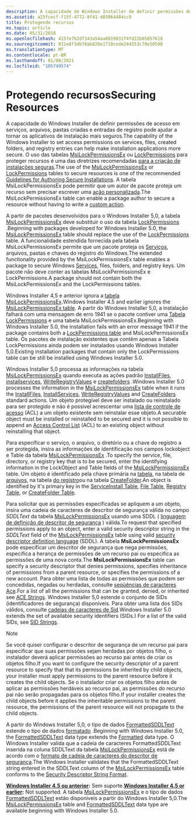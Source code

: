 ```yaml
---
description: A capacidade do Windows Installer de definir permissões de acesso em serviços, arquivos, pastas criadas e entradas de registro pode ajudar a tornar os aplicativos de instalação mais seguros.
ms.assetid: a25fcecf-f15f-4772-8f41-d03864484cc9
title: Protegendo recursos
ms.topic: article
ms.date: 05/31/2018
ms.openlocfilehash: 415fe7b2df343a54aa0819031f4fd22b05857618
ms.sourcegitcommit: 831e8f3db78ab820e1710cede244553c70e50500
ms.translationtype: MT
ms.contentlocale: pt-BR
ms.lasthandoff: 01/08/2021
ms.locfileid: "105749574"
---
```

# <a name="securing-resources"></a><span data-ttu-id="68c5c-103">Protegendo recursos</span><span class="sxs-lookup"><span data-stu-id="68c5c-103">Securing Resources</span></span>

<span data-ttu-id="68c5c-104">A capacidade do Windows Installer de definir permissões de acesso em serviços, arquivos, pastas criadas e entradas de registro pode ajudar a tornar os aplicativos de instalação mais seguros.</span><span class="sxs-lookup"><span data-stu-id="68c5c-104">The capability of the Windows Installer to set access permissions on services, files, created folders, and registry entries can help make installation applications more secure.</span></span> <span data-ttu-id="68c5c-105">O uso das tabelas [MsiLockPermissionsEx](msilockpermissionsex-table.md) ou [LockPermissions](lockpermissions-table.md) para proteger recursos é uma das diretrizes recomendadas [para a criação de instalações seguras](guidelines-for-authoring-secure-installations.md).</span><span class="sxs-lookup"><span data-stu-id="68c5c-105">The use of the [MsiLockPermissionsEx](msilockpermissionsex-table.md) or [LockPermissions](lockpermissions-table.md) tables to secure resources is one of the recommended [Guidelines for Authoring Secure Installations](guidelines-for-authoring-secure-installations.md).</span></span> <span data-ttu-id="68c5c-106">A tabela MsiLockPermissionsEx pode permitir que um autor de pacote proteja um recurso sem precisar escrever uma [ação personalizada](custom-actions.md).</span><span class="sxs-lookup"><span data-stu-id="68c5c-106">The MsiLockPermissionsEx table can enable a package author to secure a resource without having to write a [custom action](custom-actions.md).</span></span>

<span data-ttu-id="68c5c-107">A partir de pacotes desenvolvidos para o Windows Installer 5,0, a tabela [MsiLockPermissionsEx](msilockpermissionsex-table.md) deve substituir o uso da tabela [LockPermissions](lockpermissions-table.md) .</span><span class="sxs-lookup"><span data-stu-id="68c5c-107">Beginning with packages developed for Windows Installer 5.0, the [MsiLockPermissionsEx](msilockpermissionsex-table.md) table should replace the use of the [LockPermissions](lockpermissions-table.md) table.</span></span> <span data-ttu-id="68c5c-108">A funcionalidade estendida fornecida pela tabela MsiLockPermissionsEx permite que um pacote proteja os [Serviços](../services/services.md), arquivos, pastas e chaves do registro do Windows.</span><span class="sxs-lookup"><span data-stu-id="68c5c-108">The extended functionality provided by the MsiLockPermissionsEx table enables a package to secure Windows [Services](../services/services.md), files, folders, and registry keys.</span></span> <span data-ttu-id="68c5c-109">Um pacote não deve conter as tabelas MsiLockPermissionsEx e LockPermissions.</span><span class="sxs-lookup"><span data-stu-id="68c5c-109">A package should not contain both the MsiLockPermissionsEx and the LockPermissions tables.</span></span>

<span data-ttu-id="68c5c-110">Windows Installer 4,5 e anterior ignora a [tabela MsiLockPermissionsEx](msilockpermissionsex-table.md).</span><span class="sxs-lookup"><span data-stu-id="68c5c-110">Windows Installer 4.5 and earlier ignores the [MsiLockPermissionsEx table](msilockpermissionsex-table.md).</span></span> <span data-ttu-id="68c5c-111">A partir do Windows Installer 5,0, a instalação falhará com uma mensagem de erro 1941 se o pacote contiver uma [Tabela LockPermissions](lockpermissions-table.md) e uma tabela MsiLockPermissionsEx.</span><span class="sxs-lookup"><span data-stu-id="68c5c-111">Beginning with Windows Installer 5.0, the installation fails with an error message 1941 if the package contains both a [LockPermissions table](lockpermissions-table.md) and MsiLockPermissionsEx table.</span></span> <span data-ttu-id="68c5c-112">Os pacotes de instalação existentes que contêm apenas a Tabela LockPermissions ainda podem ser instalados usando Windows Installer 5,0.</span><span class="sxs-lookup"><span data-stu-id="68c5c-112">Existing installation packages that contain only the LockPermissions table can be still be installed using Windows Installer 5.0.</span></span>

<span data-ttu-id="68c5c-113">Windows Installer 5,0 processa as informações na tabela [MsiLockPermissionsEx](msilockpermissionsex-table.md) quando executa as ações padrão [InstallFiles](installfiles-action.md), [installservices](installservices-action.md), [WriteRegistryValues](writeregistryvalues-action.md) e [createfolders](createfolders-action.md) .</span><span class="sxs-lookup"><span data-stu-id="68c5c-113">Windows Installer 5.0 processes the information in the [MsiLockPermissionsEx](msilockpermissionsex-table.md) table when it runs the [InstallFiles](installfiles-action.md), [InstallServices](installservices-action.md), [WriteRegistryValues](writeregistryvalues-action.md) and [CreateFolders](createfolders-action.md) standard actions.</span></span> <span data-ttu-id="68c5c-114">Um objeto protegível deve ser instalado ou reinstalado para ser protegido e não é possível acrescentar uma [lista de controle de acesso](../secauthz/access-control-lists.md) (ACL) a um objeto existente sem reinstalar esse objeto.</span><span class="sxs-lookup"><span data-stu-id="68c5c-114">A securable object must be installed or reinstalled to be secured and it is not possible to append an [Access Control List](../secauthz/access-control-lists.md) (ACL) to an existing object without reinstalling that object.</span></span>

<span data-ttu-id="68c5c-115">Para especificar o serviço, o arquivo, o diretório ou a chave do registro a ser protegida, insira as informações de identificação nos campos lockobject e Table da tabela [MsiLockPermissionsEx](msilockpermissionsex-table.md) .</span><span class="sxs-lookup"><span data-stu-id="68c5c-115">To specify the service, file, directory, or registry key that is to be secured, enter the identifying information in the LockObject and Table fields of the [MsiLockPermissionsEx](msilockpermissionsex-table.md) table.</span></span> <span data-ttu-id="68c5c-116">Um objeto é identificado pela chave primária na [tabela](serviceinstall-table.md), na tabela de [arquivos](file-table.md), na tabela [do registro](registry-table.md)ou na tabela [CreateFolder](createfolder-table.md).</span><span class="sxs-lookup"><span data-stu-id="68c5c-116">An object is identified by it's primary key in the [ServiceInstall Table](serviceinstall-table.md), [File Table](file-table.md), [Registry Table](registry-table.md), or [CreateFolder Table](createfolder-table.md).</span></span>

<span data-ttu-id="68c5c-117">Para solicitar que as permissões especificadas se apliquem a um objeto, insira uma cadeia de caracteres de descritor de segurança válida no campo *SDDLText* da tabela [MsiLockPermissionsEx](msilockpermissionsex-table.md) usando uma SDDL ( [linguagem de definição de descritor de segurança](../secauthz/security-descriptor-definition-language.md) ) válida.</span><span class="sxs-lookup"><span data-stu-id="68c5c-117">To request that specified permissions apply to an object, enter a valid security descriptor string in the *SDDLText* field of the [MsiLockPermissionsEx](msilockpermissionsex-table.md) table using valid [security descriptor definition language](../secauthz/security-descriptor-definition-language.md) (SDDL).</span></span> <span data-ttu-id="68c5c-118">A tabela **MsiLockPermissionsEx** pode especificar um descritor de segurança que nega permissões, especifica a herança de permissões de um recurso pai ou especifica as permissões de uma nova conta.</span><span class="sxs-lookup"><span data-stu-id="68c5c-118">The **MsiLockPermissionsEx** table can specify a security descriptor that denies permissions, specifies inheritance of permissions from a parent resource, or specifies the permissions of a new account.</span></span> <span data-ttu-id="68c5c-119">Para obter uma lista de todas as permissões que podem ser concedidas, negadas ou herdadas, consulte [seqüências de caracteres Ace](../secauthz/ace-strings.md).</span><span class="sxs-lookup"><span data-stu-id="68c5c-119">For a list of all the permissions that can be granted, denied, or inherited see [ACE Strings](../secauthz/ace-strings.md).</span></span> <span data-ttu-id="68c5c-120">Windows Installer 5,0 estende o conjunto de SIDs (identificadores de segurança) disponíveis. Para obter uma lista dos SIDs válidos, consulte [cadeias de caracteres de Sid](../secauthz/sid-strings.md).</span><span class="sxs-lookup"><span data-stu-id="68c5c-120">Windows Installer 5.0 extends the set of available security identifiers (SIDs.) For a list of the valid SIDs, see [SID Strings](../secauthz/sid-strings.md).</span></span>

> [!NOTE]
> <span data-ttu-id="68c5c-121">Se você quiser configurar o descritor de segurança de um recurso pai para especificar que suas permissões sejam herdadas por objetos filho, o instalador deverá aplicar permissões ao recurso pai antes de criar os objetos filho.</span><span class="sxs-lookup"><span data-stu-id="68c5c-121">If you want to configure the security descriptor of a parent resource to specify that that its permissions be inherited by child objects, your installer must apply permissions to the parent resource before it creates the child objects.</span></span> <span data-ttu-id="68c5c-122">Se o instalador criar os objetos filho antes de aplicar as permissões herdáveis ao recurso pai, as permissões do recurso pai não serão propagadas para os objetos filho.</span><span class="sxs-lookup"><span data-stu-id="68c5c-122">If your installer creates the child objects before it applies the inheritable permissions to the parent resource, the permissions of the parent resource will not propagate to the child objects.</span></span>

<span data-ttu-id="68c5c-123">A partir do Windows Installer 5,0, o tipo de dados [FormattedSDDLText](formattedsddltext.md) estende o tipo de dados [formatado](formatted.md) .</span><span class="sxs-lookup"><span data-stu-id="68c5c-123">Beginning with Windows Installer 5.0, the [FormattedSDDLText](formattedsddltext.md) data type extends the [Formatted](formatted.md) data type.</span></span> <span data-ttu-id="68c5c-124">O Windows Installer valida que a cadeia de caracteres FormattedSDDLText inserida na coluna SDDLText da tabela [MsiLockPermissionsEx](msilockpermissionsex-table.md) está de acordo com o [formato de cadeia de caracteres do descritor de segurança](../secauthz/security-descriptor-string-format.md).</span><span class="sxs-lookup"><span data-stu-id="68c5c-124">The Windows Installer validates that the FormattedSDDLText string entered in the SDDLText column of the [MsiLockPermissionsEx](msilockpermissionsex-table.md) table conforms to the [Security Descriptor String Format](../secauthz/security-descriptor-string-format.md).</span></span>

<span data-ttu-id="68c5c-125">**[Windows Installer 4,5 ou anterior](not-supported-in-windows-installer-4-5.md):** Sem suporte.</span><span class="sxs-lookup"><span data-stu-id="68c5c-125">**[Windows Installer 4.5 or earlier](not-supported-in-windows-installer-4-5.md):** Not supported.</span></span> <span data-ttu-id="68c5c-126">A tabela [MsiLockPermissionsEx](msilockpermissionsex-table.md) e o tipo de dados [FormattedSDDLText](formattedsddltext.md) estão disponíveis a partir do Windows Installer 5,0.</span><span class="sxs-lookup"><span data-stu-id="68c5c-126">The [MsiLockPermissionsEx](msilockpermissionsex-table.md) table and [FormattedSDDLText](formattedsddltext.md) data type are available beginning with Windows Installer 5.0.</span></span>

 

 
